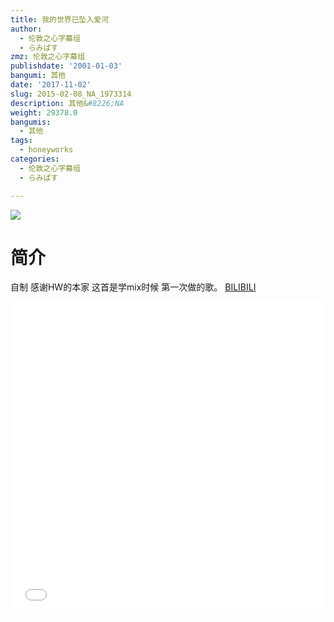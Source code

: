 ```yaml
---
title: 我的世界已坠入爱河
author:
  - 伦敦之心字幕组
  - らみぱす
zmz: 伦敦之心字幕组
publishdate: '2001-01-03'
bangumi: 其他
date: '2017-11-02'
slug: 2015-02-08_NA_1973314
description: 其他&#8226;NA
weight: 29378.0
bangumis:
  - 其他
tags:
  - honeyworks
categories:
  - 伦敦之心字幕组
  - らみぱす

---
```

![](https://i.imgur.com/ROq6O03.png)
# 简介  
自制 感谢HW的本家   这首是学mix时候 第一次做的歌。 
  [BILIBILI](https://www.bilibili.com/video/av1973314/)

<div class="vcontainer">  <iframe class='video' src="//www.bilibili.com/html/html5player.html?cid=3049925&aid=1973314" width="100%" height="500" frameborder="0" allowfullscreen="allowfullscreen"></iframe></div>
